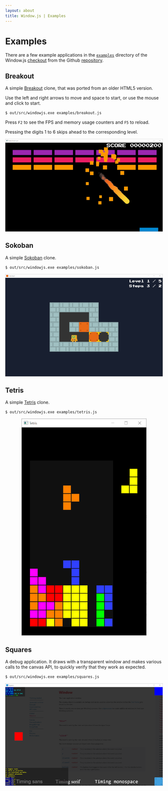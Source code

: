```yaml
---
layout: about
title: Window.js | Examples
---
```


Examples
========

There are a few example applications in the
[`examples`](https://github.com/windowjs/windowjs/tree/main/examples)
directory of the Window.js
[checkout](/dev/checkout#2-checkout-the-repository) from the Github
[repository](https://github.com/windowjs/windowjs).


Breakout
--------

A simple [Breakout](https://en.wikipedia.org/wiki/Breakout_(video_game)) clone,
that was ported from an older HTML5 version.

Use the left and right arrows to move and space to start, or use the mouse and
click to start.

```shell
$ out/src/windowjs.exe examples/breakout.js
```

Press `F2` to see the FPS and memory usage counters and `F5` to reload.

Pressing the digits 1 to 6 skips ahead to the corresponding level.

<p align="center"><img src="breakout.png" /></p>


Sokoban
-------

A simple [Sokoban](https://en.wikipedia.org/wiki/Sokoban) clone.

```shell
$ out/src/windowjs.exe examples/sokoban.js
```

<p align="center"><img src="sokoban.png" /></p>


Tetris
------

A simple [Tetris](https://en.wikipedia.org/wiki/Tetris) clone.

```shell
$ out/src/windowjs.exe examples/tetris.js
```

<p align="center"><img src="tetris.png" /></p>


Squares
-------

A debug application. It draws with a transparent window and makes various
calls to the canvas API, to quickly verify that they work as expected.

```shell
$ out/src/windowjs.exe examples/squares.js
```

<p align="center"><img src="squares.png" /></p>
